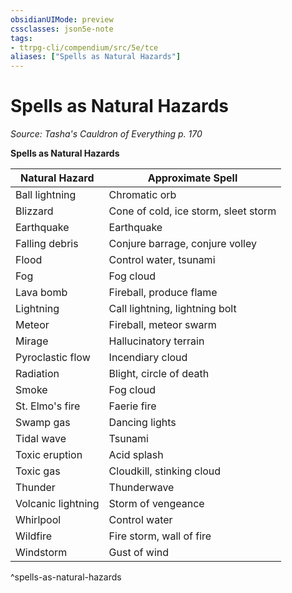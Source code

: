 ```yaml
---
obsidianUIMode: preview
cssclasses: json5e-note
tags:
- ttrpg-cli/compendium/src/5e/tce
aliases: ["Spells as Natural Hazards"]
---
```

# Spells as Natural Hazards
*Source: Tasha's Cauldron of Everything p. 170* 

**Spells as Natural Hazards**

| Natural Hazard | Approximate Spell |
|----------------|-------------------|
| Ball lightning | Chromatic orb |
| Blizzard | Cone of cold, ice storm, sleet storm |
| Earthquake | Earthquake |
| Falling debris | Conjure barrage, conjure volley |
| Flood | Control water, tsunami |
| Fog | Fog cloud |
| Lava bomb | Fireball, produce flame |
| Lightning | Call lightning, lightning bolt |
| Meteor | Fireball, meteor swarm |
| Mirage | Hallucinatory terrain |
| Pyroclastic flow | Incendiary cloud |
| Radiation | Blight, circle of death |
| Smoke | Fog cloud |
| St. Elmo's fire | Faerie fire |
| Swamp gas | Dancing lights |
| Tidal wave | Tsunami |
| Toxic eruption | Acid splash |
| Toxic gas | Cloudkill, stinking cloud |
| Thunder | Thunderwave |
| Volcanic lightning | Storm of vengeance |
| Whirlpool | Control water |
| Wildfire | Fire storm, wall of fire |
| Windstorm | Gust of wind |
^spells-as-natural-hazards